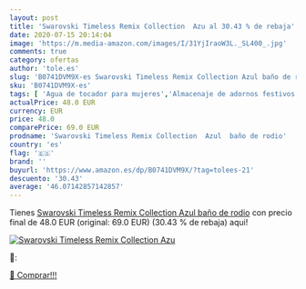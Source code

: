 ```yaml
---
layout: post
title: 'Swarovski Timeless Remix Collection  Azu al 30.43 % de rebaja'
date: 2020-07-15 20:14:04
image: 'https://m.media-amazon.com/images/I/31YjIraoW3L._SL400_.jpg'
comments: true
category: ofertas
author: 'tole.es'
slug: 'B0741DVM9X-es Swarovski Timeless Remix Collection Azul baño de rodio'
sku: 'B0741DVM9X-es'
tags: [ 'Agua de tocador para mujeres','Almacenaje de adornos festivos','Almacenamiento y organización','Belleza','Fragancias para mujeres','Hogar y cocina','Iluminación','Iluminación de interior','Iluminación decorativa y para usos específicos de interior','Juguetes','Juguetes electrónicos','Juguetes y juegos','Perfumes y fragancias','Velas eléctricas y LED','Videojuegos para niños','swarovski', ]
actualPrice: 48.0 EUR
currency: EUR
price: 48.0
comparePrice: 69.0 EUR
prodname: 'Swarovski Timeless Remix Collection  Azul  baño de rodio'
country: 'es'
flag: '🇪🇸'
brand: ''
buyurl: 'https://www.amazon.es/dp/B0741DVM9X/?tag=tolees-21'
descuento: '30.43'
average: '46.07142857142857'
---
```


Tienes [Swarovski Timeless Remix Collection  Azul  baño de rodio](https://www.amazon.es/dp/B0741DVM9X/?tag=tolees-21) con precio final de  48.0 EUR (original: 69.0 EUR) (30.43 %  de rebaja) aqui!

[![Swarovski Timeless Remix Collection  Azu](https://m.media-amazon.com/images/I/31YjIraoW3L._SL400_.jpg)](https://www.amazon.es/dp/B0741DVM9X/?tag=tolees-21)

🔎:


[🛒 Comprar!!!](https://www.amazon.es/dp/B0741DVM9X/?tag=tolees-21)
